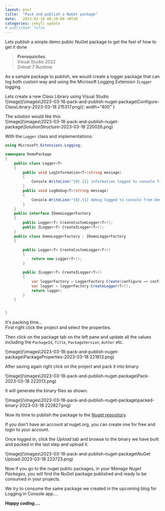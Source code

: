```yaml
---
layout: post
title:  "Pack and publish a NuGet package"
date:   2023-03-18 06:28:00 +0530
categories: jekyll update
# published: false
---
```


Lets publish a simple demo public NuGet package  to get the feel of how to get it done

> **Prerequisites**  
>Visual Studio 2022  
>Dotnet 7 Runtime

As a sample package to publish, we would create a logger package that can log both custom way and using the Microsoft Logging Extension `ILogger` logging.

Lets create a new Class Library using Visual Studio   
![image](\images\2023-03-18-pack-and-publish-nuget-package\Configure-ClassLibrary-2023-03-18 215317.png){: width="400" }

The solution would like this:    
![image](\images\2023-03-18-pack-and-publish-nuget-package\SolutionStructure-2023-03-18 220026.png)

With the `Logger` class and implementations:

```csharp
using Microsoft.Extensions.Logging;

namespace DemoPackage
{
    public class Logger<T>
    {
        public void LogInformation<T>(string message)
        {
            Console.WriteLine("{0}.{1} information logged to console from DemoLogger",typeof(T), message);
        }
        public void LogDebug<T>(string message)
        {
            Console.WriteLine("{0}.{1} debug logged to console from DemoLogger", typeof(T), message);
        }
    }
    public interface IDemoLoggerFactory
    {
        public Logger<T> CreateCustomLogger<T>();
        public ILogger<T> CreateILogger<T>();
    }
    public class DemoLoggerFactory : IDemoLoggerFactory
    {

        public Logger<T> CreateCustomLogger<T>()
        {
            return new Logger<T>();
        }

        public ILogger<T> CreateILogger<T>()
        {
            var loggerFactory = LoggerFactory.Create(configure => configure.AddConsole());
            var logger = loggerFactory.CreateLogger<T>();
            return logger;
        }
    }


}
```

It's packing time...    
 First right click the project and select the properties.

Then click on the package tab on the left pane and update all the values including the `PackageId`, `Title`, `PackageVersion`, `Author` etc.

![image](\images\2023-03-18-pack-and-publish-nuget-package\PackageProperties-2023-03-18 221813.png)

After saving again right click on the project and pack it into binary.

![image](\images\2023-03-18-pack-and-publish-nuget-package\Pack-2023-03-18 222013.png)

It will generate the binary files as shown.

![image](\images\2023-03-18-pack-and-publish-nuget-package\packed-binary-2023-03-18 222827.png)

Now its time to publish the package to the [Nuget repository](nuget.org).

If you don't have an account at nuget.org, you can create one for free and login to your account.

Once logged in, click the *Upload* tab and browse to the binary we have built and packed in the last step and upload it.

![image](\images\2023-03-18-pack-and-publish-nuget-package\NuGet Upload-2023-03-18 223723.png)

Now if you go to the nuget public packages, in your *Manage Nuget Packages*, you will find the NuGet package published and ready to be consumed in your projects.

We try to consume the same package we created in the upcoming blog for Logging in Console app....

***Happy coding....***
